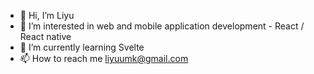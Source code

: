- 👋 Hi, I’m Liyu
- 👀 I’m interested in web and mobile application development - React / React native
- 🌱 I’m currently learning Svelte 
- 📫 How to reach me liyuumk@gmail.com
  
<!-- Proudly created with GPRM ( https://gprm.itsvg.in ) -->
<!---
Liyumk/Liyumk is a ✨ special ✨ repository because its `README.md` (this file) appears on your GitHub profile.
You can click the Preview link to take a look at your changes.
--->
